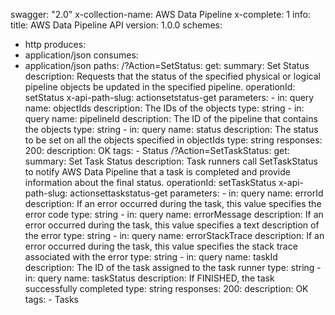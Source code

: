 swagger: "2.0"
x-collection-name: AWS Data Pipeline
x-complete: 1
info:
  title: AWS Data Pipeline API
  version: 1.0.0
schemes:
- http
produces:
- application/json
consumes:
- application/json
paths:
  /?Action=SetStatus:
    get:
      summary: Set Status
      description: Requests that the status of the specified physical or logical pipeline
        objects be updated in the specified pipeline.
      operationId: setStatus
      x-api-path-slug: actionsetstatus-get
      parameters:
      - in: query
        name: objectIds
        description: The IDs of the objects
        type: string
      - in: query
        name: pipelineId
        description: The ID of the pipeline that contains the objects
        type: string
      - in: query
        name: status
        description: The status to be set on all the objects specified in objectIds
        type: string
      responses:
        200:
          description: OK
      tags:
      - Status
  /?Action=SetTaskStatus:
    get:
      summary: Set Task Status
      description: Task runners call SetTaskStatus to notify AWS Data Pipeline that
        a task is completed and provide information about the final status.
      operationId: setTaskStatus
      x-api-path-slug: actionsettaskstatus-get
      parameters:
      - in: query
        name: errorId
        description: If an error occurred during the task, this value specifies the
          error code
        type: string
      - in: query
        name: errorMessage
        description: If an error occurred during the task, this value specifies a
          text description of the error
        type: string
      - in: query
        name: errorStackTrace
        description: If an error occurred during the task, this value specifies the
          stack trace associated with the error
        type: string
      - in: query
        name: taskId
        description: The ID of the task assigned to the task runner
        type: string
      - in: query
        name: taskStatus
        description: If FINISHED, the task successfully completed
        type: string
      responses:
        200:
          description: OK
      tags:
      - Tasks